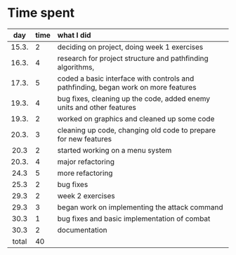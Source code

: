 # Time spent

| day | time | what I did  |
| :----:|:-----| :-----|
| 15.3. | 2    | deciding on project, doing week 1 exercises |
| 16.3. | 4    | research for project structure and pathfinding algorithms, 
| 17.3. | 5    | coded a basic interface with controls and pathfinding, began work on more features |
| 19.3. | 4    | bug fixes, cleaning up the code, added enemy units and other features|
| 19.3. | 2    | worked on graphics and cleaned up some code
| 20.3. | 3    | cleaning up code, changing old code to prepare for new features |
| 20.3  | 2    | started working on a menu system |
| 20.3. | 4    | major refactoring |
| 24.3  | 5    | more refactoring |
| 25.3  | 2    | bug fixes |
| 29.3  | 2    | week 2 exercises
| 29.3  | 3    | began work on implementing the attack command
| 30.3  | 1    | bug fixes and basic implementation of combat
| 30.3  | 2    | documentation
| total | 40   | | 